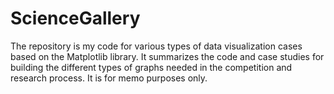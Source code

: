 # ScienceGallery
The repository is my code for various types of data visualization cases based on the Matplotlib library. 
It summarizes the code and case studies for building the different types of graphs needed in the competition and research process. It is for memo purposes only.
